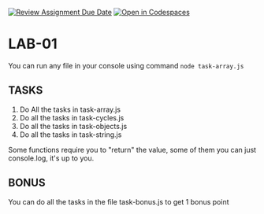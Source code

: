 [![Review Assignment Due Date](https://classroom.github.com/assets/deadline-readme-button-24ddc0f5d75046c5622901739e7c5dd533143b0c8e959d652212380cedb1ea36.svg)](https://classroom.github.com/a/xvBsffV8)
[![Open in Codespaces](https://classroom.github.com/assets/launch-codespace-7f7980b617ed060a017424585567c406b6ee15c891e84e1186181d67ecf80aa0.svg)](https://classroom.github.com/open-in-codespaces?assignment_repo_id=13967527)
# LAB-01

You can run any file in your console using command `node task-array.js`

## TASKS

1. Do All the tasks in task-array.js
2. Do all the tasks in task-cycles.js
3. Do all the tasks in task-objects.js
4. Do all the tasks in task-string.js

Some functions require you to "return" the value, some of them you can just console.log, it's up to you.


## BONUS
You can do all the tasks in the file task-bonus.js to get 1 bonus point


